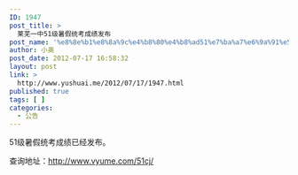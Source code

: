 ```yaml
---
ID: 1947
post_title: >
  莱芜一中51级暑假统考成绩发布
post_name: '%e8%8e%b1%e8%8a%9c%e4%b8%80%e4%b8%ad51%e7%ba%a7%e6%9a%91%e5%81%87%e7%bb%9f%e8%80%83%e6%88%90%e7%bb%a9%e5%8f%91%e5%b8%83'
author: 小奥
post_date: 2012-07-17 16:58:32
layout: post
link: >
  http://www.yushuai.me/2012/07/17/1947.html
published: true
tags: [ ]
categories:
  - 公告
---
```

51级暑假统考成绩已经发布。

查询地址：<a href="http://www.vyume.com/51cj/">http://www.vyume.com/51cj/</a>